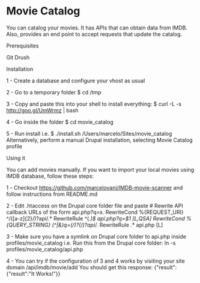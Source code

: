 Movie Catalog
=============

You can catalog your movies.
It has APIs that can obtain data from IMDB.
Also, provides an end point to accept requests that update the catalog.


Prerequisites

Git
Drush

Installation

  1 - Create a database and configure your vhost as usual

  2 - Go to a temporary folder
  $ cd /tmp

  3 - Copy and paste this into your shell to install everything:
  $ curl -L -s http://goo.gl/UmWrmz | bash

  4 - Go inside the folder
  $ cd movie_catalog

  5 - Run install i.e.
  $ ./install.sh /Users/marcelo/Sites/movie_catalog
  Alternatively, perform a manual Drupal installation, selecting Movie Catalog profile

Using it

  You can add movies manually. If you want to import your local movies using
  IMDB database, follow these steps:

  1 - Checkout https://github.com/marcelovani/IMDB-movie-scanner and follow instructions from README.md

  2 - Edit .htaccess on the Drupal core folder file and paste
		# Rewrite API callback URLs of the form api.php?q=x.
		RewriteCond %{REQUEST_URI} ^\/([a-z]{2}\/)?api\/.*
		RewriteRule ^(.*)$ api.php?q=$1 [L,QSA]
		RewriteCond %{QUERY_STRING} (^|&)q=(\/)?(\/)?api\/.*
		RewriteRule .* api.php [L]

  3 - Make sure you have a symlink on Drupal core folder to api.php inside profiles/movie_catalog
  i.e. Run this from the Drupal core folder: ln -s profiles/movie_catalog/api.php

  4 - You can try if the configuration of 3 and 4 works by visiting your site domain /api/imdb/movie/add
  You should get this response: {"result":{"result":"It Works!"}}
